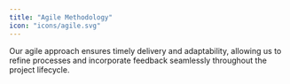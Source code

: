 ```yaml
---
title: "Agile Methodology"
icon: "icons/agile.svg"
---
```

Our agile approach ensures timely delivery and adaptability, allowing us to refine processes and incorporate feedback seamlessly throughout the project lifecycle.
